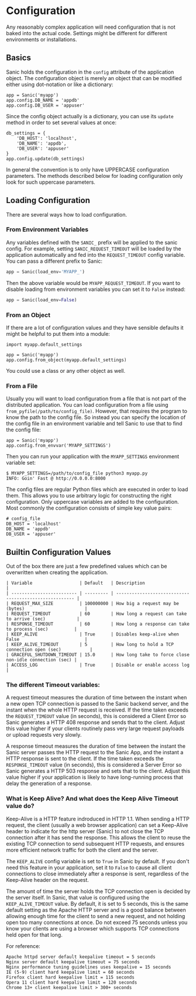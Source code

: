 # Configuration

Any reasonably complex application will need configuration that is not baked into the actual code. Settings might be different for different environments or installations.

## Basics

Sanic holds the configuration in the `config` attribute of the application object. The configuration object is merely an object that can be modified either using dot-notation or like a dictionary:

```
app = Sanic('myapp')
app.config.DB_NAME = 'appdb'
app.config.DB_USER = 'appuser'
```

Since the config object actually is a dictionary, you can use its `update` method in order to set several values at once:

```
db_settings = {
    'DB_HOST': 'localhost',
    'DB_NAME': 'appdb',
    'DB_USER': 'appuser'
}
app.config.update(db_settings)
```

In general the convention is to only have UPPERCASE configuration parameters. The methods described below for loading configuration only look for such uppercase parameters.

## Loading Configuration

There are several ways how to load configuration.

### From Environment Variables

Any variables defined with the `SANIC_` prefix will be applied to the sanic config. For example, setting `SANIC_REQUEST_TIMEOUT` will be loaded by the application automatically and fed into the `REQUEST_TIMEOUT` config variable. You can pass a different prefix to Sanic:

```python
app = Sanic(load_env='MYAPP_')
```

Then the above variable would be `MYAPP_REQUEST_TIMEOUT`. If you want to disable loading from environment variables you can set it to `False` instead:

```python
app = Sanic(load_env=False)
```

### From an Object

If there are a lot of configuration values and they have sensible defaults it might be helpful to put them into a module:

```
import myapp.default_settings

app = Sanic('myapp')
app.config.from_object(myapp.default_settings)
```

You could use a class or any other object as well.

### From a File

Usually you will want to load configuration from a file that is not part of the distributed application. You can load configuration from a file using `from_pyfile(/path/to/config_file)`. However, that requires the program to know the path to the config file. So instead you can specify the location of the config file in an environment variable and tell Sanic to use that to find the config file:

```
app = Sanic('myapp')
app.config.from_envvar('MYAPP_SETTINGS')
```

Then you can run your application with the `MYAPP_SETTINGS` environment variable set:

```
$ MYAPP_SETTINGS=/path/to/config_file python3 myapp.py
INFO: Goin' Fast @ http://0.0.0.0:8000
```

The config files are regular Python files which are executed in order to load them. This allows you to use arbitrary logic for constructing the right configuration. Only uppercase variables are added to the configuration. Most commonly the configuration consists of simple key value pairs:

```
# config_file
DB_HOST = 'localhost'
DB_NAME = 'appdb'
DB_USER = 'appuser'
```

## Builtin Configuration Values

Out of the box there are just a few predefined values which can be overwritten when creating the application.

    | Variable                  | Default   | Description                                            |
    | ------------------------- | --------- | ------------------------------------------------------ |
    | REQUEST_MAX_SIZE          | 100000000 | How big a request may be (bytes)                       |
    | REQUEST_TIMEOUT           | 60        | How long a request can take to arrive (sec)            |
    | RESPONSE_TIMEOUT          | 60        | How long a response can take to process (sec)          |
    | KEEP_ALIVE                | True      | Disables keep-alive when False                         |
    | KEEP_ALIVE_TIMEOUT        | 5         | How long to hold a TCP connection open (sec)           |
    | GRACEFUL_SHUTDOWN_TIMEOUT | 15.0      | How long take to force close non-idle connection (sec) |
    | ACCESS_LOG                | True      | Disable or enable access log                           |

### The different Timeout variables:

A request timeout measures the duration of time between the instant when a new open TCP connection is passed to the Sanic backend server, and the instant when the whole HTTP request is received. If the time taken exceeds the `REQUEST_TIMEOUT` value (in seconds), this is considered a Client Error so Sanic generates a HTTP 408 response and sends that to the client. Adjust this value higher if your clients routinely pass very large request payloads or upload requests very slowly.

A response timeout measures the duration of time between the instant the Sanic server passes the HTTP request to the Sanic App, and the instant a HTTP response is sent to the client. If the time taken exceeds the `RESPONSE_TIMEOUT` value (in seconds), this is considered a Server Error so Sanic generates a HTTP 503 response and sets that to the client. Adjust this value higher if your application is likely to have long-running process that delay the generation of a response.

### What is Keep Alive? And what does the Keep Alive Timeout value do?

Keep-Alive is a HTTP feature indroduced in HTTP 1.1. When sending a HTTP request, the client (usually a web browser application) can set a Keep-Alive header to indicate for the http server (Sanic) to not close the TCP connection after it has send the response. This allows the client to reuse the existing TCP connection to send subsequent HTTP requests, and ensures more efficient network traffic for both the client and the server.

The `KEEP_ALIVE` config variable is set to `True` in Sanic by default. If you don't need this feature in your application, set it to `False` to cause all client connections to close immediately after a response is sent, regardless of the Keep-Alive header on the request.

The amount of time the server holds the TCP connection open is decided by the server itself. In Sanic, that value is configured using the `KEEP_ALIVE_TIMEOUT` value. By default, it is set to 5 seconds, this is the same default setting as the Apache HTTP server and is a good balance between allowing enough time for the client to send a new request, and not holding open too many connections at once. Do not exceed 75 seconds unless you know your clients are using a browser which supports TCP connections held open for that long.

For reference:
```
Apache httpd server default keepalive timeout = 5 seconds
Nginx server default keepalive timeout = 75 seconds
Nginx performance tuning guidelines uses keepalive = 15 seconds
IE (5-9) client hard keepalive limit = 60 seconds
Firefox client hard keepalive limit = 115 seconds
Opera 11 client hard keepalive limit = 120 seconds
Chrome 13+ client keepalive limit > 300+ seconds
```
